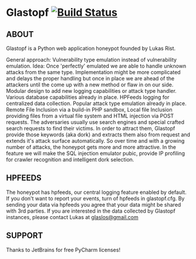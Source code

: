 # Glastopf [![Build Status](https://travis-ci.org/glastopf/glastopf.png?branch=master)](https://travis-ci.org/glastopf/glastopf)

## ABOUT

Glastopf is a Python web application honeypot founded by Lukas Rist. 

General approach: Vulnerability type emulation instead of vulnerability emulation. Idea: Once 'perfectly' emulated we are able to handle unknown attacks from the same type. Implementation might be more complicated and delays the proper handling but once in place we are ahead of the attackers until the come up with a new method or flaw in on our side.
Modular design to add new logging capabilities or attack type handler. Various database capabilities already in place. HPFeeds logging for centralized data collection.
Popular attack type emulation already in place. Remote File Inclusion via a build-in PHP sandbox, Local file Inclusion providing files from a virtual file system and HTML injection via POST requests.
The adversaries usually use search engines and special crafted search requests to find their victims. In order to attract them, Glastopf provide those keywords (aka dork) and extracts them also from request and extends it's attack surface automatically. So over time and with a growing number of attacks, the honeypot gets more and more attractive.
In the feature we will make the SQL injection emulator pubic, provide IP profiling for crawler recognition and intelligent dork selection.

## HPFEEDS

The honeypot has hpfeeds, our central logging feature enabled by default. If you
don't want to report your events, turn of hpfeeds in glastopf.cfg.
By sending your data via hpfeeds you agree that your data might be shared
with 3rd parties.
If you are interested in the data collected by Glastopf instances, please
contact Lukas at <glaslos@gmail.com>

## SUPPORT

Thanks to JetBrains for free PyCharm licenses!
